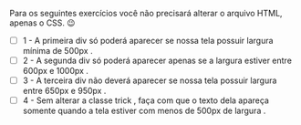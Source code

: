Para os seguintes exercícios você não precisará alterar o arquivo HTML, apenas o CSS. 😉
- [ ] 1 - A primeira div só poderá aparecer se nossa tela possuir largura mínima de 500px .
- [ ] 2 - A segunda div só poderá aparecer apenas se a largura estiver entre 600px e 1000px .
- [ ] 3 - A terceira div não deverá aparecer se nossa tela possuir largura entre 650px e 950px .
- [ ] 4 - Sem alterar a classe trick , faça com que o texto dela apareça somente quando a tela estiver com menos de 500px de largura .
